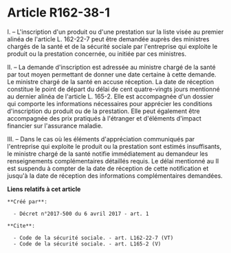 # Article R162-38-1

I. – L'inscription d'un produit ou d'une prestation sur la liste visée au premier alinéa de l'article L. 162-22-7 peut être
demandée auprès des ministres chargés de la santé et de la sécurité sociale par l'entreprise qui exploite le produit ou la
prestation concernée, ou initiée par ces ministres. 

II. – La demande d'inscription est adressée au ministre chargé de la santé par tout moyen permettant de donner une date
certaine à cette demande. Le ministre chargé de la santé en accuse réception. La date de réception constitue le point de
départ du délai de cent quatre-vingts jours mentionné au dernier alinéa de l'article L. 165-2. Elle est accompagnée d'un
dossier qui comporte les informations nécessaires pour apprécier les conditions d'inscription du produit ou de la prestation.
Elle peut également être accompagnée des prix pratiqués à l'étranger et d'éléments d'impact financier sur l'assurance
maladie. 

III. – Dans le cas où les éléments d'appréciation communiqués par l'entreprise qui exploite le produit ou la prestation sont
estimés insuffisants, le ministre chargé de la santé notifie immédiatement au demandeur les renseignements complémentaires
détaillés requis. Le délai mentionné au II est suspendu à compter de la date de réception de cette notification et jusqu'à la
date de réception des informations complémentaires demandées.

**Liens relatifs à cet article**

	**Créé par**:

	  - Décret n°2017-500 du 6 avril 2017 - art. 1

	**Cite**:

	  - Code de la sécurité sociale. - art. L162-22-7 (VT)
	  - Code de la sécurité sociale. - art. L165-2 (V)
